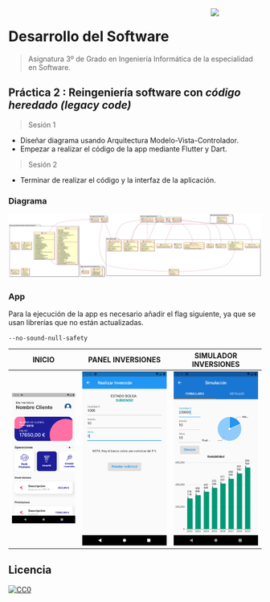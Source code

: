 <img src="https://secretariageneral.ugr.es/pages/ivc/descarga/_img/vertical/ugrmarca01color_2/!/download" align="right" width="20%" />

# Desarrollo del Software
> Asignatura 3º de Grado en Ingeniería Informática de la especialidad en Software.

## Práctica 2 : Reingeniería software con *código heredado (legacy code)*

> Sesión 1

- Diseñar diagrama usando Arquitectura Modelo-Vista-Controlador.
- Empezar a realizar el código de la app mediante Flutter y Dart.

> Sesión 2

- Terminar de realizar el código y la interfaz de la aplicación.

### Diagrama
![Diagrama](./assets/svg/diagrama.svg)

### App
Para la ejecución de la app es necesario añadir el flag siguiente, ya que se usan librerías que no están
actualizadas.
```
--no-sound-null-safety
```

| INICIO  | PANEL INVERSIONES | SIMULADOR INVERSIONES |
| ------------- | ------------- | ------------- |
| ![](./assets/images/principal.png)  | ![](./assets/images/inversiones.png)  | ![](./assets/images/simulador.png)  |

## Licencia
[![CC0](https://licensebuttons.net/l/by-nc-nd/4.0/88x31.png)](http://creativecommons.org/licenses/by-nc-nd/4.0/)
